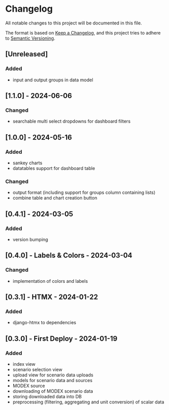 # Changelog
All notable changes to this project will be documented in this file.

The format is based on [Keep a Changelog](https://keepachangelog.com/en/1.0.0/),
and this project tries to adhere to [Semantic Versioning](https://semver.org/spec/v2.0.0.html).

## [Unreleased]
### Added
- input and output groups in data model

## [1.1.0] - 2024-06-06
### Changed
- searchable multi select dropdowns for dashboard filters

## [1.0.0] - 2024-05-16
### Added
- sankey charts
- datatables support for dashboard table

### Changed
- output format (including support for groups column containing lists)
- combine table and chart creation button

## [0.4.1] - 2024-03-05
### Added
- version bumping

## [0.4.0] - Labels & Colors - 2024-03-04
### Changed
- implementation of colors and labels

## [0.3.1] - HTMX - 2024-01-22
### Added
- django-htmx to dependencies

## [0.3.0] - First Deploy - 2024-01-19
### Added
- index view
- scenario selection view
- upload view for scenario data uploads
- models for scenario data and sources
- MODEX source
- downloading of MODEX scenario data
- storing downloaded data into DB
- preprocessing (filtering, aggregating and unit conversion) of scalar data
